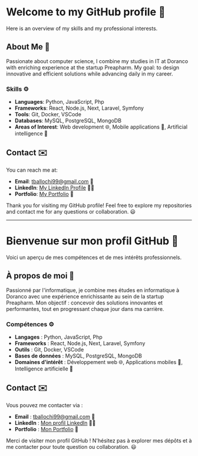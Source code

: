 # Welcome to my GitHub profile :rocket:

Here is an overview of my skills and my professional interests.

## About Me :wave:

Passionate about computer science, I combine my studies in IT at Doranco with enriching experience at the startup Preapharm. My goal: to design innovative and efficient solutions while advancing daily in my career.

### Skills :gear:

- **Languages**: Python, JavaScript, Php
- **Frameworks**: React, Node.js, Next, Laravel, Symfony
- **Tools**: Git, Docker, VSCode
- **Databases**: MySQL, PostgreSQL, MongoDB
- **Areas of Interest**: Web development :globe_with_meridians:, Mobile applications :iphone:, Artificial intelligence :robot:

## Contact :envelope:

You can reach me at:

- **Email**: [tballochi99@gmail.com](mailto:tballochi99@gmail.com) :email:
- **LinkedIn**: [My LinkedIn Profile](https://www.linkedin.com/in/timot%C3%A9-ballochi/<) :man_office_worker:
- **Portfolio**: [My Portfolio](https://portfolio-tballochi.vercel.app/) :page_facing_up:

Thank you for visiting my GitHub profile! Feel free to explore my repositories and contact me for any questions or collaboration. :smiley:

---

# Bienvenue sur mon profil GitHub :rocket:

Voici un aperçu de mes compétences et de mes intérêts professionnels.

## À propos de moi :wave:

Passionné par l'informatique, je combine mes études en informatique à Doranco avec une expérience enrichissante au sein de la startup Preapharm. Mon objectif : concevoir des solutions innovantes et performantes, tout en progressant chaque jour dans ma carrière.

### Compétences :gear:

- **Langages** : Python, JavaScript, Php
- **Frameworks** : React, Node.js, Next, Laravel, Symfony
- **Outils** : Git, Docker, VSCode
- **Bases de données** : MySQL, PostgreSQL, MongoDB
- **Domaines d'intérêt** : Développement web :globe_with_meridians:, Applications mobiles :iphone:, Intelligence artificielle :robot:

## Contact :envelope:

Vous pouvez me contacter via :

- **Email** : [tballochi99@gmail.com](mailto:tballochi99@gmail.com) :email:
- **LinkedIn** : [Mon profil LinkedIn](https://www.linkedin.com/in/timot%C3%A9-ballochi/<) :man_office_worker:
- **Portfolio** : [Mon Portfolio](https://portfolio-tballochi.vercel.app/) :page_facing_up:

Merci de visiter mon profil GitHub ! N'hésitez pas à explorer mes dépôts et à me contacter pour toute question ou collaboration. :smiley:
